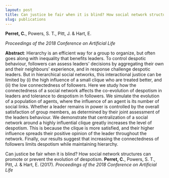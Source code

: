 ```yaml
---
layout: post
title: Can justice be fair when it is blind? How social network structures can promote or prevent the evolution of despotism
slug: publications
---
```

**Perret, C.**, Powers, S. T., Pitt, J. & Hart, E.

*Proceedings of the 2018 Conference on Artificial Life*

**Abstract**: Hierarchy is an efficient way for a group to organize, but often goes along with inequality that benefits leaders. To control despotic behaviour, followers can assess leaders' decisions by aggregating their own and their neighbours' experience, and in response challenge despotic leaders. But in hierarchical social networks, this interactional justice can be limited by (i) the high influence of a small clique who are treated better, and (ii) the low connectedness of followers. Here we study how the connectedness of a social network affects the co-evolution of despotism in leaders and tolerance to despotism in followers. We simulate the evolution of a population of agents, where the influence of an agent is its number of social links. Whether a leader remains in power is controlled by the overall satisfaction of group members, as determined by their joint assessment of the leaders behaviour. We demonstrate that centralization of a social network around a highly influential clique greatly increases the level of despotism. This is because the clique is more satisfied, and their higher influence spreads their positive opinion of the leader throughout the network. Finally, our results suggest that increasing the connectedness of followers limits despotism while maintaining hierarchy.


Can justice be fair when it is blind? How social network structures can promote or prevent the evolution of despotism. **Perret, C.**, Powers, S. T., Pitt, J. & Hart, E. (2017). *Proceedings of the 2018 Conference on Artificial Life*
  
